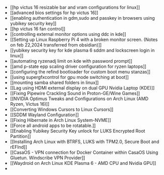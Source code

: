 - [[hp victus 16 resizable bar and vram configurations for linux]]
- [[advanced bios settings for hp victus 16]]
- [[enabling authentication in gdm,sudo and passkey in browsers using yubikey security key]]
- [[hp victus 16 fan control]]
- [[controlling external monitor options using ddc in kde]]
- [[Setting up Linux Raspberry Pi 4 with a broken monitor screen. (Notes on feb 22,2024 transferred from obsidian)]]
- [[yubikey security key for kde plasma 6 sddm and lockscreen login in linux]]
- [[automating ryzenadj limit on kde with password prompt]]
- [[amd p-state epp scaling driver configuration for ryzen laptops]]
- [[configuring the refind bootloader for custom boot menu stanzas]]
- [[using supergfxcontrol for gpu mode switching at boot]]
- [[mounting samba shared folders in linux]]
- [[Lag using HDMI external display on dual GPU Nvidia Laptop (KDE)]]
- [[Fixing Pipewire Crackling Sound in Proton-GE/Wine Games]]
- [[NVIDIA Optimus Tweaks and Configurations on Arch Linux (AMD Ryzen, Victus 16)]]
- [[Converting Windows Cursors to Linux Cursors]]
- [[SDDM Wayland Configuration]]
- [[Fixing Hibernate in Arch Linux System-NVME]]
- [[Force all android apps to be rotatable.]]
- [[Enabling Yubikey Security Key unlock for LUKS Encrypted Root Partition]]
- [[Installing Arch Linux with BTRFS, LUKS with TPM2.0, Secure Boot and rEFInd]]
- [[CasaOS - VPN connection for Docker Container within CasaOS Using Gluetun. Windscribe VPN Provider]]
- [[Waydroid on Arch Linux KDE Plasma 6 - AMD CPU and Nvidia GPU]]
-